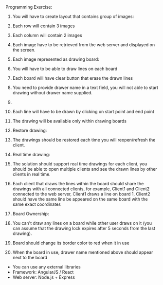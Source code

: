 Programming Exercise:

1. You will have to create layout that contains group of images:
  1. Each row will contain 3 images
  2. Each column will contain 2 images


1. Each image have to be retrieved from the web server and displayed on the screen.



1. Each image represented as drawing board:
  1. You will have to be able to draw lines on each board
  2. Each board will have clear button that erase the drawn lines
  3. You need to provide drawer name in a text field, you will not able to start drawing without drawer name supplied.

1.
  1. Each line will have to be drawn by clicking on start point and end point
  2. The drawing will be available only within drawing boards



1. Restore drawing:
  1. The drawings should be restored each time you will reopen/refresh the client.
2. Real time drawing:
  1. The solution should support real time drawings for each client, you should be able to open multiple clients and see the drawn lines by other clients in real time.
  2. Each client that draws the lines within the board should share the drawings  with all connected clients, for example, Client1 and Client2 connected to the web server, Client1 draws a line on board 1, Client2 should have the same line be appeared on the same board with the same exact coordinates
3. Board Ownership:
  1. You can&#39;t draw any lines on a board while other user draws on it (you can assume that the drawing lock expires after 5 seconds from the last drawing).
  2. Board should change its border color to red when it in use
  3. When the board in use,  drawer name mentioned above should appear next to the board

- You can use any external libraries
- Framework: AngularJS / React
- Web server: Node.js + Express
